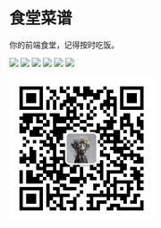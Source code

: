 # 食堂菜谱
你的前端食堂，记得按时吃饭。

![](https://img.shields.io/badge/WeChat-微信群-brightgreen)
![](https://img.shields.io/badge/公众号-前端食堂-blueviolet)
[![](https://img.shields.io/badge/Jiujin-掘金-blue)](https://juejin.im/user/5a2de8a8f265da4320032fc4)
[![](https://img.shields.io/badge/Weibo-微博-orange)](https://weibo.com/u/2771284557)
[![](https://img.shields.io/badge/Zhihu-知乎-blue)](https://www.zhihu.com/people/huo-yi-tong-98)
[![](https://img.shields.io/badge/bilili-哔哩哔哩-ff69b4)](https://space.bilibili.com/161753278)

![](https://github.com/Geekhyt/front-end-canteen/blob/master/images/qrcode.jpg)